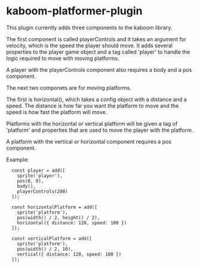 # kaboom-platformer-plugin

This plugin currently adds three components to the kaboom library.

The first component is called playerControls and it takes an argument for velocity, which is the speed the player should move.
It adds several properties to the player game object and a tag called 'player' to handle the logic required to move with moving platforms.

A player with the playerControls component also requires a body and a pos component.

The next two componets are for moving platforms.

The first is horizontal(), which takes a config object with a distance and a speed.  The distance is how far you want the platform to move and the speed is how fast
the platform will move.

Platforms with the horizontal or vertical platform will be given a tag of 'platform' and properties that are used to move the player with the platform.

A platform with the vertical or horizontal component requires a pos component.

Example:
```
  const player = add([
    sprite('player'),
    pos(0, 0),
    body(),
    playerControls(200)
  ]);

  const horizontalPlatform = add([
    sprite('platform'),
    pos(width() / 2, height() / 2),
    horizontal({ distance: 120, speed: 100 })
  ]);

  const verticalPlatform = add([
    sprite('platform'),
    pos(width() / 2, 10),
    vertical({ distance: 120, speed: 100 })
  ]);
```

